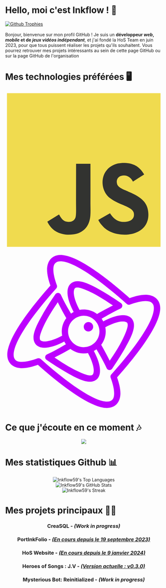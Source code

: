 # Hello, moi c'est Inkflow ! 👋
[![Github Trophies](https://github-profile-trophy.vercel.app/?username=Inkflow59)](https://github.com/ryo-ma/github-profile-trophy)<br>
<br>
Bonjour, bienvenue sur mon profil GitHub ! Je suis un **développeur *web*, *mobile* et de *jeux vidéos indépendant***, et j'ai fondé la HoS Team en juin 2023, pour que tous puissent réaliser les projets qu'ils souhaitent. Vous pourrez retrouver mes projets intéressants au sein de cette page GitHub ou sur la page GitHub de l'organisation

# Mes technologies préférées 🖥️
<!-- JavaScript -->
<svg xmlns="http://www.w3.org/2000/svg" viewBox="0 0 128 128"><path fill="#F0DB4F" d="M1.408 1.408h125.184v125.185H1.408z"/><path fill="#323330" d="M116.347 96.736c-.917-5.711-4.641-10.508-15.672-14.981-3.832-1.761-8.104-3.022-9.377-5.926-.452-1.69-.512-2.642-.226-3.665.821-3.32 4.784-4.355 7.925-3.403 2.023.678 3.938 2.237 5.093 4.724 5.402-3.498 5.391-3.475 9.163-5.879-1.381-2.141-2.118-3.129-3.022-4.045-3.249-3.629-7.676-5.498-14.756-5.355l-3.688.477c-3.534.893-6.902 2.748-8.877 5.235-5.926 6.724-4.236 18.492 2.975 23.335 7.104 5.332 17.54 6.545 18.873 11.531 1.297 6.104-4.486 8.08-10.234 7.378-4.236-.881-6.592-3.034-9.139-6.949-4.688 2.713-4.688 2.713-9.508 5.485 1.143 2.499 2.344 3.63 4.26 5.795 9.068 9.198 31.76 8.746 35.83-5.176.165-.478 1.261-3.666.38-8.581zM69.462 58.943H57.753l-.048 30.272c0 6.438.333 12.34-.714 14.149-1.713 3.558-6.152 3.117-8.175 2.427-2.059-1.012-3.106-2.451-4.319-4.485-.333-.584-.583-1.036-.667-1.071l-9.52 5.83c1.583 3.249 3.915 6.069 6.902 7.901 4.462 2.678 10.459 3.499 16.731 2.059 4.082-1.189 7.604-3.652 9.448-7.401 2.666-4.915 2.094-10.864 2.07-17.444.06-10.735.001-21.468.001-32.237z"/></svg>

<!-- Clickteam Fusion -->
<svg xmlns="http://www.w3.org/2000/svg" xmlns:xlink="http://www.w3.org/1999/xlink" viewBox="0,0,256,256" width="1600px" height="1600px"><g fill="#bd00ff" fill-rule="nonzero" stroke="none" stroke-width="1" stroke-linecap="butt" stroke-linejoin="miter" stroke-miterlimit="10" stroke-dasharray="" stroke-dashoffset="0" font-family="none" font-weight="none" font-size="none" text-anchor="none" style="mix-blend-mode: normal"><g transform="scale(5.12,5.12)"><path d="M17.58203,0.64648c-0.71828,0.00457 -1.39851,0.14359 -2.0293,0.45898c-1.57419,0.7871 -2.22621,2.47272 -2.23047,4.20703c-0.0038,1.56263 0.44501,3.30087 1.06445,5.08594c-2.19918,2.4603 -5.91974,6.77989 -8.98047,11.2793c-1.60002,2.3521 -2.9994,4.71755 -3.86328,6.88477c-0.86388,2.16721 -1.27854,4.20268 -0.4375,5.88477c0.7871,1.57419 2.47272,2.22621 4.20703,2.23047c1.56263,0.0038 3.30087,-0.44501 5.08594,-1.06445c2.4603,2.19919 6.77989,5.91974 11.2793,8.98047c2.3521,1.60002 4.71755,2.9994 6.88477,3.86328c2.16721,0.86388 4.20268,1.27854 5.88477,0.4375c1.57419,-0.7871 2.22621,-2.47272 2.23047,-4.20703c0.0038,-1.56263 -0.44501,-3.30087 -1.06445,-5.08594c2.19919,-2.4603 5.91974,-6.7799 8.98047,-11.2793c1.60002,-2.3521 2.9994,-4.71755 3.86328,-6.88477c0.86388,-2.16721 1.27854,-4.20268 0.4375,-5.88477c-0.78705,-1.57409 -2.47283,-2.22621 -4.20703,-2.23047c-1.56263,-0.0038 -3.30043,0.44496 -5.08594,1.06445c-2.4603,-2.19918 -6.7799,-5.91974 -11.2793,-8.98047c-2.3521,-1.60002 -4.71755,-2.9994 -6.88477,-3.86328c-1.08361,-0.43194 -2.13499,-0.75097 -3.125,-0.85742c-0.2475,-0.02661 -0.49104,-0.04059 -0.73047,-0.03906zM17.625,2.67969c0.1618,0.0018 0.33313,0.01151 0.51367,0.03125c0.72218,0.07898 1.58958,0.30319 2.55859,0.68945c1.93804,0.77253 4.21955,2.1056 6.50195,3.6582c4.5648,3.10521 9.15477,7.07799 11.5,9.1875c0.27558,0.24794 0.6657,0.3231 1.01367,0.19531c1.87307,-0.68975 3.65366,-1.12238 4.9707,-1.11914c1.31705,0.0032 2.01492,0.31109 2.42188,1.125c0.39196,0.78391 0.26667,2.31196 -0.50586,4.25c-0.77253,1.93804 -2.1056,4.21955 -3.6582,6.50195c-3.10521,4.5648 -7.07799,9.15477 -9.1875,11.5c-0.24794,0.27558 -0.3231,0.6657 -0.19531,1.01367c0.68972,1.87251 1.12238,3.65351 1.11914,4.9707c-0.0032,1.31719 -0.31119,2.01497 -1.125,2.42188c-0.78391,0.39196 -2.31196,0.26667 -4.25,-0.50586c-1.93804,-0.77253 -4.21955,-2.1056 -6.50195,-3.6582c-4.5648,-3.10521 -9.15477,-7.07799 -11.5,-9.1875c-0.27558,-0.24794 -0.6657,-0.3231 -1.01367,-0.19531c-1.87251,0.68972 -3.65351,1.12238 -4.9707,1.11914c-1.31719,-0.0032 -2.01497,-0.31119 -2.42188,-1.125c-0.39196,-0.78391 -0.26667,-2.31196 0.50586,-4.25c0.77253,-1.93804 2.1056,-4.21955 3.6582,-6.50195c3.10521,-4.5648 7.07799,-9.15477 9.1875,-11.5c0.24794,-0.27558 0.3231,-0.6657 0.19531,-1.01367c-0.68972,-1.87251 -1.12238,-3.65351 -1.11914,-4.9707c0.0032,-1.31719 0.31119,-2.01497 1.125,-2.42188c0.29397,-0.14698 0.69233,-0.22025 1.17773,-0.21484zM23,9c-1.0701,0 -2.04757,0.47164 -2.57812,1.26367c-0.53055,0.79203 -0.65267,1.75347 -0.58398,2.76758c0.11747,1.73442 0.88706,3.74764 1.95313,5.75781c-0.29613,0.15389 -0.57795,0.32841 -0.84766,0.52148c-0.99204,-1.66985 -2.17195,-3.70636 -3.24219,-6.01367c-0.15122,-0.32619 -0.4659,-0.5461 -0.82419,-0.57599c-0.35829,-0.02989 -0.70505,0.13484 -0.90824,0.43146c-1.12699,1.64105 -2.8363,4.22433 -4.28125,6.80664c-1.44495,2.58231 -2.6875,5.0277 -2.6875,7.04102c0,1.0701 0.47164,2.04757 1.26367,2.57813c0.79203,0.53055 1.75347,0.65267 2.76758,0.58398c1.73442,-0.11747 3.74764,-0.88706 5.75781,-1.95312c0.15389,0.29613 0.32841,0.57795 0.52148,0.84766c-1.66985,0.99204 -3.70636,2.17195 -6.01367,3.24219c-0.32619,0.15122 -0.5461,0.4659 -0.57599,0.82419c-0.02989,0.35829 0.13484,0.70505 0.43146,0.90824c1.64105,1.12699 4.22433,2.8363 6.80664,4.28125c2.58231,1.44495 5.0277,2.6875 7.04102,2.6875c1.0701,0 2.04757,-0.47164 2.57813,-1.26367c0.53055,-0.79203 0.65267,-1.75347 0.58398,-2.76758c-0.11747,-1.73442 -0.88706,-3.74764 -1.95312,-5.75781c0.29613,-0.15389 0.57795,-0.32841 0.84766,-0.52148c0.99204,1.66985 2.17195,3.70636 3.24219,6.01367c0.15122,0.32619 0.4659,0.5461 0.82419,0.57599c0.35829,0.02989 0.70505,-0.13484 0.90824,-0.43146c1.12699,-1.64105 2.8363,-4.22433 4.28125,-6.80664c1.44495,-2.58231 2.6875,-5.0277 2.6875,-7.04102c0,-1.0701 -0.47164,-2.04757 -1.26367,-2.57812c-0.79203,-0.53055 -1.75347,-0.65267 -2.76758,-0.58398c-1.73442,0.11747 -3.74764,0.88706 -5.75781,1.95313c-0.15389,-0.29613 -0.32841,-0.57795 -0.52148,-0.84766c1.66985,-0.99204 3.70636,-2.17195 6.01367,-3.24219c0.32619,-0.15122 0.5461,-0.4659 0.57599,-0.82419c0.02989,-0.35829 -0.13484,-0.70505 -0.43146,-0.90824c-1.64105,-1.12699 -4.22433,-2.8363 -6.80664,-4.28125c-2.58231,-1.44495 -5.0277,-2.6875 -7.04102,-2.6875zM23,11c1.00669,0 3.57401,1.03809 6.06445,2.43164c1.96097,1.09728 3.69095,2.26242 5.23828,3.29687c-1.87099,0.94541 -3.68438,1.91649 -5.06055,2.71875c-1.17936,-0.90404 -2.6479,-1.44727 -4.24219,-1.44727c-0.45878,0 -0.9072,0.04778 -1.3418,0.13281c-1.05289,-1.9419 -1.73309,-3.89094 -1.82422,-5.23633c-0.05069,-0.74839 0.08119,-1.27044 0.24805,-1.51953c0.16686,-0.24909 0.33107,-0.37695 0.91797,-0.37695zM16.72852,15.69727c0.94541,1.87099 1.91649,3.68438 2.71875,5.06055c-0.90404,1.17936 -1.44727,2.6479 -1.44727,4.24219c0,0.45878 0.04778,0.9072 0.13281,1.3418c-1.9419,1.05289 -3.89094,1.73309 -5.23633,1.82422c-0.74839,0.05069 -1.27044,-0.08119 -1.51953,-0.24805c-0.24909,-0.16686 -0.37695,-0.33107 -0.37695,-0.91797c0,-1.00669 1.03809,-3.57401 2.43164,-6.06445c1.09728,-1.96097 2.26242,-3.69095 3.29687,-5.23828zM25,20c1.33891,0 2.54245,0.52798 3.4375,1.37695c0.0013,0.00131 0.0026,0.00261 0.00391,0.00391c0.09896,0.09424 0.18834,0.19711 0.2793,0.29883c0.08851,0.09922 0.17153,0.20245 0.25195,0.30859c0.08297,0.10897 0.16832,0.21648 0.24219,0.33203c0.12209,0.19239 0.23086,0.39425 0.32617,0.60352c0.04862,0.10602 0.08971,0.21634 0.13086,0.32617c0.2032,0.54588 0.32813,1.13098 0.32813,1.75c0,1.33891 -0.52798,2.54245 -1.37695,3.4375c-0.00131,0.0013 -0.00261,0.0026 -0.00391,0.00391c-0.09424,0.09896 -0.19711,0.18834 -0.29883,0.2793c-0.09922,0.08851 -0.20245,0.17153 -0.30859,0.25195c-0.10897,0.08297 -0.21648,0.16832 -0.33203,0.24219c-0.19239,0.12209 -0.39425,0.23086 -0.60352,0.32617c-0.10602,0.04862 -0.21634,0.08971 -0.32617,0.13086c-0.54588,0.2032 -1.13098,0.32813 -1.75,0.32813c-1.33891,0 -2.54245,-0.52798 -3.4375,-1.37695c-0.00133,-0.00126 -0.00258,-0.00264 -0.00391,-0.00391c-0.09896,-0.09424 -0.18834,-0.19711 -0.2793,-0.29883c-0.08851,-0.09922 -0.17153,-0.20245 -0.25195,-0.30859c-0.08297,-0.10897 -0.16832,-0.21648 -0.24219,-0.33203c-0.12209,-0.19239 -0.23086,-0.39425 -0.32617,-0.60352c-0.04862,-0.10602 -0.08971,-0.21634 -0.13086,-0.32617c-0.2032,-0.54588 -0.32812,-1.13098 -0.32812,-1.75c0,-1.33891 0.52798,-2.54245 1.37695,-3.4375c0.00126,-0.00133 0.00264,-0.00258 0.00391,-0.00391c0.09424,-0.09896 0.19711,-0.18834 0.29883,-0.2793c0.09922,-0.08851 0.20245,-0.17153 0.30859,-0.25195c0.10897,-0.08297 0.21648,-0.16832 0.33203,-0.24219c0.19239,-0.12209 0.39425,-0.23086 0.60352,-0.32617c0.10602,-0.04862 0.21634,-0.08971 0.32617,-0.13086c0.54588,-0.2032 1.13098,-0.32812 1.75,-0.32812zM37.62109,21.82813c0.47423,0.02353 0.81513,0.12876 1.00195,0.25391c0.24909,0.16686 0.37695,0.33107 0.37695,0.91797c0,1.00669 -1.03809,3.57401 -2.43164,6.06445c-1.09728,1.96097 -2.26242,3.69095 -3.29687,5.23828c-0.94541,-1.87099 -1.91649,-3.68438 -2.71875,-5.06055c0.90404,-1.17936 1.44727,-2.6479 1.44727,-4.24219c0,-0.45878 -0.04778,-0.9072 -0.13281,-1.3418c1.9419,-1.05289 3.89094,-1.73309 5.23633,-1.82422c0.1871,-0.01267 0.3595,-0.0137 0.51758,-0.00586zM26.5,22c-0.82843,0 -1.5,0.67157 -1.5,1.5c0,0.82843 0.67157,1.5 1.5,1.5c0.82843,0 1.5,-0.67157 1.5,-1.5c0,-0.82843 -0.67157,-1.5 -1.5,-1.5zM20.75781,30.55273c1.17936,0.90404 2.6479,1.44727 4.24219,1.44727c0.45878,0 0.9072,-0.04778 1.3418,-0.13281c1.05289,1.9419 1.73309,3.89094 1.82422,5.23633c0.05069,0.74839 -0.08119,1.27044 -0.24805,1.51953c-0.16686,0.24909 -0.33107,0.37695 -0.91797,0.37695c-1.00669,0 -3.57401,-1.03809 -6.06445,-2.43164c-1.96097,-1.09728 -3.69095,-2.26242 -5.23828,-3.29687c1.87099,-0.94541 3.68438,-1.91649 5.06055,-2.71875z"></path></g></g></svg>

# Ce que j'écoute en ce moment 🎶
<div align="center">
  <a href="https://open.spotify.com/user/11127395499"><img src="https://spotify-recently-played-readme.vercel.app/api?user=11127395499&unique=true"/></a>
</div>

# Mes statistiques Github 📊
<div align="center">
<img src="https://github-readme-stats.vercel.app/api/top-langs/?username=Inkflow59&theme=chartreuse-dark&show_icons=true&hide_border=true&layout=compact" alt="Inkflow59's Top Languages"/><br>
<img src="https://github-readme-stats.vercel.app/api?username=Inkflow59&theme=chartreuse-dark&show_icons=true&hide_border=true&count_private=true" alt="Inkflow59's GitHub Stats"/><br>
<img src="https://github-readme-streak-stats.herokuapp.com/?user=Inkflow59&theme=chartreuse-dark&hide_border=true" alt="Inkflow59's Streak"/>
</div>

# Mes projets principaux 👨‍💻
<div align="center">
<h3><strong>CreaSQL</strong> - <em>(Work in progress)</em></h3>
<h3><strong>PortInkFolio</strong> - <em><a href="https://github.com/Inkflow59/PortInkFolio">(En cours depuis le 19 septembre 2023)</a></em></h3>
<h3><strong>HoS Website</strong> - <em><a href="https://hos-team.fr">(En cours depuis le 9 janvier 2024)</a></em></h3>
<h3><strong>Heroes of Songs : J.V</strong> - <em><a href="https://inkflow.itch.io/hos-jv">(Version actuelle : v0.3.0)</a></em></h3>
<h3><strong>Mysterious Bot: Reinitialized</strong> - <em>(Work in progress)</em></h3>
</div>
